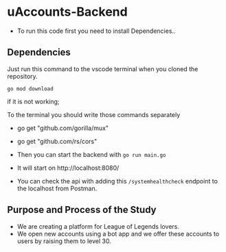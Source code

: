 # uAccounts-Backend

- To run this code first you need to install Dependencies..

## Dependencies

Just run this command to the vscode terminal when you cloned the repository.

` go mod download `

if it is not working;

To the terminal you should write those commands separately

- go get "github.com/gorilla/mux"
- go get "github.com/rs/cors"

- Then you can start the backend with ` go run main.go `
- It will start on http://localhost:8080/
- You can check the api with adding this `/systemhealthcheck` endpoint to the localhost from Postman. 

## Purpose and Process of the Study

- We are creating a platform for League of Legends lovers.
- We open new accounts using a bot app and we offer these accounts to users by raising them to level 30.